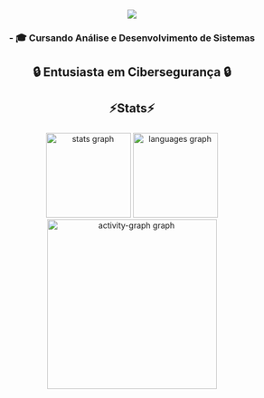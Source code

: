 <h1 align="center">
<img src="https://readme-typing-svg.herokuapp.com/?font=Righteous&size=35&center=true&vCenter=true&width=500&height=70&duration=4000&lines=olá!+👋;+me+chamo+Arthur!;" />
</h1>

###
<div  align="center" >
  <h3>- 🎓 Cursando Análise e Desenvolvimento de Sistemas</h3> 
</div>

###

<h2 align="center" >🔒 Entusiasta em Cibersegurança 🔒</h2>

###

<h2 align="center">⚡Stats⚡</h2>

###

<div align="center">
  <img src="https://github-readme-stats.vercel.app/api?username=atramorim&hide_title=false&hide_rank=false&show_icons=true&include_all_commits=true&count_private=true&disable_animations=false&theme=bear&locale=en&hide_border=false&order=1" height="150" alt="stats graph"  />
  <img src="https://github-readme-stats.vercel.app/api/top-langs?username=atramorim&locale=en&hide_title=false&layout=compact&card_width=320&langs_count=5&theme=bear&hide_border=false&order=2" height="150" alt="languages graph"  />
  <img src="https://github-readme-activity-graph.vercel.app/graph?username=atramorim&radius=16&theme=gruvbox&area=true&order=5" height="300" alt="activity-graph graph"  />
</div>


